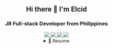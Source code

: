 <h2 align="center">
  Hi there 👋 I'm Elcid
</h2>
<h3 align="center">
  JR Full-stack Developer from Philippines
</h3>
<div align="center">
  <a href="mailto:elcid.delapaz@gmail.com">
    <img src="https://img.shields.io/badge/Gmail-D14836?style=for-the-badge&logo=gmail&logoColor=white" />
  </a>
  <a href="https://m.me/elcidlang" target="_blank">
    <img src="https://img.shields.io/badge/Messenger-00B2FF?style=for-the-badge&logo=messenger&logoColor=white" />
  </a>
  <a href="https://www.linkedin.com/in/elciddelapaz/" target="_blank">
    <img src="https://img.shields.io/badge/LinkedIn-0077B5?style=for-the-badge&logo=linkedin&logoColor=white" />
  </a>
  <a href="https://portfolio-elciddelapaz.vercel.app/" target="_blank">
    <img src="https://img.shields.io/badge/portfolio-000000?style=for-the-badge" />
  </a>
  </div>
<details>
  <summary align="center">📃 Resume</summary>
  
  ## Education
  📖 Bachelor of Science in Information Technology\
  📆 2019 - 2023\
  📍 **Adventist University of the Philippines** - Cavite, PH
  ## Experience
  <img align="right" src="https://img.shields.io/badge/Docker-2CA5E0?logo=docker&logoColor=white" />
  <img align="right" src="https://img.shields.io/badge/Postman-FF6C37?logo=Postman&logoColor=white" />
  <img align="right" src="https://img.shields.io/badge/Wordpress-21759B?logo=wordpress&logoColor=white" />
  <img align="right" src="https://img.shields.io/badge/MySQL-005C84?logo=mysql&logoColor=white" />
  <img align="right" src="https://img.shields.io/badge/Tailwind_CSS-38B2AC?logo=tailwind-css&logoColor=white" />
  <img align="right" src="https://img.shields.io/badge/Vue%20js-35495E?logo=vuedotjs&logoColor=4FC08D" />
  <img align="right" src="https://img.shields.io/badge/Laravel-FF2D20?logo=laravel&logoColor=white" />
  
  - 👨‍💻 Laravel Developer\
  📆 Oct 2023 - Feb 2024\
  📍 WebArt Design, AU/Remote
  <img align="right" src="https://img.shields.io/badge/Slack-4A154B?logo=slack&logoColor=white" />
  <img align="right" src="https://img.shields.io/badge/Postman-FF6C37?logo=Postman&logoColor=white" />
  <img align="right" src="https://img.shields.io/badge/MySQL-005C84?logo=mysql&logoColor=white" />
  <img align="right" src="https://img.shields.io/badge/Tailwind_CSS-38B2AC?logo=tailwind-css&logoColor=white" />
  <img align="right" src="https://img.shields.io/badge/Vue%20js-35495E?logo=vuedotjs&logoColor=4FC08D" />
  <img align="right" src="https://img.shields.io/badge/Laravel-FF2D20?logo=laravel&logoColor=white" />
  
  - 👨‍💻 Front-end Developer\
  📆 June 2023 - Sept 2023\
  📍 Group One JL International Inc., PH

  <img align="right" src="https://img.shields.io/badge/MongoDB-4EA94B?logo=mongodb&logoColor=white" />
  <img align="right" src="https://img.shields.io/badge/Material%20UI-007FFF?logo=mui&logoColor=white" />
  <img align="right" src="https://img.shields.io/badge/React-20232A?logo=react&logoColor=61DAFB" />
  <img align="right" src="https://img.shields.io/badge/Express%20js-000000?logo=express&logoColor=white" />
  <img align="right" src="https://img.shields.io/badge/Node%20js-339933?logo=nodedotjs&logoColor=white" />

  - 👨‍💻 Web Developer\
  📆 Aug 2022 - Dec 2022\
  📍 Adventist Medical Center Manila, PH
</details>
